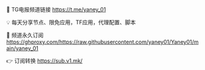 
📲 TG电报频道链接 https://t.me/yaney_01

💡 每天分享节点、限免应用，TF应用，代理配置、脚本

🔗 频道永久订阅 https://ghproxy.com/https://raw.githubusercontent.com/yaney01/Yaney01/main/yaney_01

👉 订阅转换 https://sub.v1.mk/

